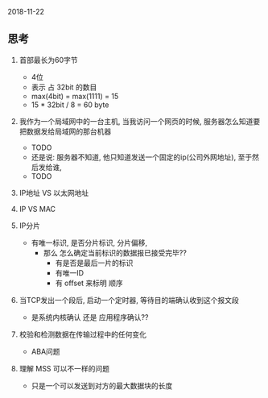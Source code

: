 2018-11-22

## 思考

1. 首部最长为60字节
    - 4位
    - 表示 占 32bit 的数目
    - max(4bit) = max(1111) = 15
    - 15 * 32bit / 8 = 60 byte
    
2. 我作为一个局域网中的一台主机, 当我访问一个网页的时候, 服务器怎么知道要把数据发给局域网的那台机器
    - TODO
    - 还是说: 服务器不知道, 他只知道发送一个固定的ip(公司外网地址), 至于然后发给谁, 
    - TODO

3. IP地址 VS 以太网地址

4. IP VS MAC

5. IP分片
    - 有唯一标识, 是否分片标识, 分片偏移, 
        - 那么 怎么确定当前标识的数据报已接受完毕??
            - 有是否是最后一片的标识
            - 有唯一ID
            - 有 offset 来标明 顺序
            
6. 当TCP发出一个段后, 启动一个定时器, 等待目的端确认收到这个报文段
    - 是系统内核确认 还是 应用程序确认??

7. 校验和检测数据在传输过程中的任何变化
    - ABA问题
    
1. 理解 MSS 可以不一样的问题
    - 只是一个可以发送到对方的最大数据块的长度
    


